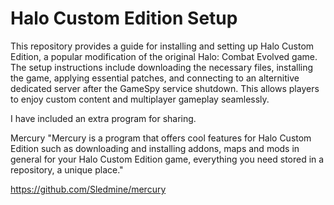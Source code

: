 # Halo Custom Edition Setup
 This repository provides a guide for installing and setting up Halo Custom Edition, a popular modification of the original Halo: Combat Evolved game. The setup instructions include downloading the necessary files, installing the game, applying essential patches, and connecting to an alternitive dedicated server after the GameSpy service shutdown. This allows players to enjoy custom content and multiplayer gameplay seamlessly. 
 
 I have included an extra program for sharing. 
 
Mercury 
 "Mercury is a program that offers cool features for Halo Custom Edition such as downloading and installing addons, maps and mods in general for your Halo Custom Edition game, everything you need stored in a repository, a unique place."
 
 https://github.com/Sledmine/mercury


 
